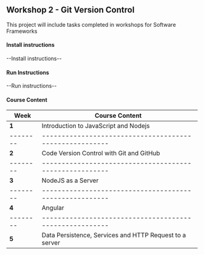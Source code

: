 ## Workshop 2 - Git Version Control
This project will include tasks completed in workshops for Software Frameworks

#### Install instructions
--Install instructions--

#### Run Instructions
--Run instructions--

#### Course Content
| **Week** | **Course Content**                                      |
| -------- | ------------------------------------------------------- |
| **1**    | Introduction to JavaScript and Nodejs                   |
| -------- | ------------------------------------------------------- |
| **2**    | Code Version Control with Git and GitHub                |
| -------- | ------------------------------------------------------- |
| **3**    | NodeJS as a Server                                      |
| -------- | ------------------------------------------------------- |
| **4**    | Angular                                                 |
| -------- | ------------------------------------------------------- |
| **5**    | Data Persistence, Services and HTTP Request to a server |
